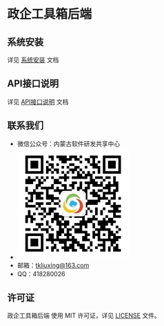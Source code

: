 # 政企工具箱后端

## 系统安装

详见 [系统安装](docs/Deploy.md) 文档

## API接口说明

详见 [API接口说明](docs/api.md) 文档

## 联系我们

- 微信公众号：内蒙古软件研发共享中心
- ![公众号](docs/qrcode.jpg)
- 邮箱：tkliuxing@163.com
- QQ：418280026

## 许可证

政企工具箱后端 使用 MIT 许可证，详见 [LICENSE](LICENSE) 文件。
